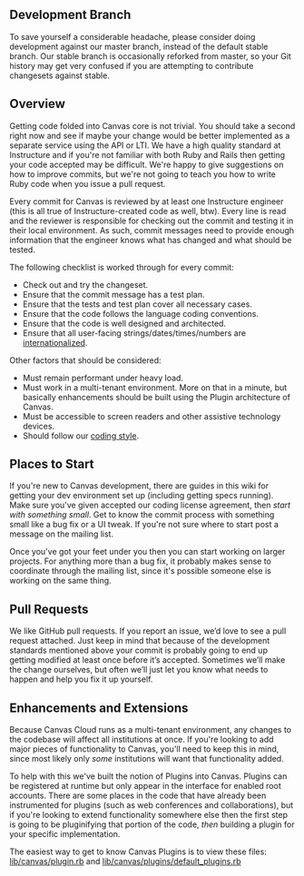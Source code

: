 ## Development Branch

To save yourself a considerable headache, please consider doing development against our master branch, instead of the default stable branch. Our stable branch is occasionally reforked from master, so your Git history may get very confused if you are attempting to contribute changesets against stable.

## Overview

Getting code folded into Canvas core is not trivial. You should take a second right now and see if maybe your change would be better implemented as a separate service using the API or LTI. We have a high quality standard at Instructure and if you're not familiar with both Ruby and Rails then getting your code accepted may be difficult. We're happy to give suggestions on how to improve commits, but we're not going to teach you how to write Ruby code when you issue a pull request.

Every commit for Canvas is reviewed by at least one Instructure engineer (this is all true of Instructure-created code as well, btw). Every line is read and the reviewer is responsible for checking out the commit and testing it in their local environment. As such, commit messages need to provide enough information that the engineer knows what has changed and what should be tested.

The following checklist is worked through for every commit:

- Check out and try the changeset.
- Ensure that the commit message has a test plan.
- Ensure that the tests and test plan cover all necessary cases.
- Ensure that the code follows the language coding conventions.
- Ensure that the code is well designed and architected.
- Ensure that all user-facing strings/dates/times/numbers are [internationalized](Internationalization-I18n).

Other factors that should be considered:

- Must remain performant under heavy load.
- Must work in a multi-tenant environment. More on that in a minute, but basically enhancements should be built using the Plugin architecture of Canvas.
- Must be accessible to screen readers and other assistive technology devices.
- Should follow our [coding style](Style-Guides).

## Places to Start

If you're new to Canvas development, there are guides in this wiki for getting your dev environment set up (including getting specs running). Make sure you've given accepted our coding license agreement, then _start with something small_. Get to know the commit process with something small like a bug fix or a UI tweak. If you're not sure where to start post a message on the mailing list.

Once you've got your feet under you then you can start working on larger projects. For anything more than a bug fix, it probably makes sense to coordinate through the mailing list, since it's possible someone else is working on the same thing.

## Pull Requests

We like GitHub pull requests. If you report an issue, we’d love to see a pull request attached. Just keep in mind that because of the development standards mentioned above your commit is probably going to end up getting modified at least once before it’s accepted. Sometimes we’ll make the change ourselves, but often we’ll just let you know what needs to happen and help you fix it up yourself.

## Enhancements and Extensions

Because Canvas Cloud runs as a multi-tenant environment, any changes to the codebase will affect all institutions at once. If you're looking to add major pieces of functionality to Canvas, you'll need to keep this in mind, since most likely only _some_ institutions will want that functionality added.

To help with this we've built the notion of Plugins into Canvas. Plugins can be registered at runtime but only appear in the interface for enabled root accounts. There are some places in the code that have already been instrumented for plugins (such as web conferences and collaborations), but if you're looking to extend functionality somewhere else then the first step is going to be pluginifying that portion of the code, _then_ building a plugin for your specific implementation.

The easiest way to get to know Canvas Plugins is to view these files: [lib/canvas/plugin.rb](https://github.com/instructure/canvas-lms/blob/master/lib/canvas/plugin.rb) and [lib/canvas/plugins/default_plugins.rb](https://github.com/instructure/canvas-lms/blob/master/lib/canvas/plugins/default_plugins.rb)
